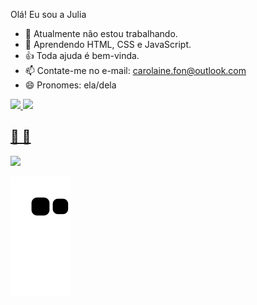 Olá! Eu sou a Julia

- 🔭 Atualmente não estou trabalhando.
- 🌱 Aprendendo HTML, CSS e JavaScript.
- 👍 Toda ajuda é bem-vinda.
- 📫 Contate-me no e-mail: carolaine.fon@outlook.com
- 😄 Pronomes: ela/dela


 <div>
  <a href="https://github.com/Julia-Fon">
  <img height="180em" src="https://github-readme-stats.vercel.app/api?username=Julia-Fon&show_icons=true&theme=synthwave&include_all_commits=true&count_private=true">
  <img height="180em" src="https://github-readme-stats.vercel.app/api/top-langs/?username=Julia-Fon&layout=compact&langs_count=7&theme=synthwave"/>
</div>

  
  ## 🌻 🌻 
 
<div> 

 <a href="https://www.linkedin.com/in/juliafonseca-1618/" target="_blank"> <img src="https://img.shields.io/badge/-LinkedIn-%230077B5?style=for-the-badge&logo=linkedin&logoColor=white"></a>
 

  ![Snake animation](https://github.com/Julia-Fon/Julia-Fon/blob/output/github-contribution-grid-snake.svg)
 
</div>
